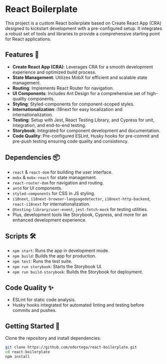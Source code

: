 # React Boilerplate

This project is a custom React boilerplate based on Create React App (CRA) designed to kickstart development with a pre-configured setup. It integrates a robust set of tools and libraries to provide a comprehensive starting point for React applications.

## Features 🌟

- **Create React App (CRA)**: Leverages CRA for a smooth development experience and optimized build process.
- **State Management**: Utilizes MobX for efficient and scalable state management.
- **Routing**: Implements React Router for navigation.
- **UI Components**: Includes Ant Design for a comprehensive set of high-quality components.
- **Styling**: Styled-components for component-scoped styles.
- **Internationalization**: i18next for easy localization and internationalization.
- **Testing**: Setup with Jest, React Testing Library, and Cypress for unit, integration, and end-to-end testing.
- **Storybook**: Integrated for component development and documentation.
- **Code Quality**: Pre-configured ESLint, Husky hooks for pre-commit and pre-push testing ensuring code quality and consistency.

## Dependencies 📦

- `react` & `react-dom` for building the user interface.
- `mobx` & `mobx-react` for state management.
- `react-router-dom` for navigation and routing.
- `antd` for UI components.
- `styled-components` for CSS in JS styling.
- `i18next`, `i18next-browser-languagedetector`, `i18next-http-backend`, `react-i18next` for internationalization.
- `@testing-library/user-event`, `jest-fetch-mock` for testing utilities.
- Plus, development tools like Storybook, Cypress, and more for an enhanced development experience.


## Scripts 🛠️

- `npm start`: Runs the app in development mode.
- `npm build`: Builds the app for production.
- `npm test`: Runs the test suite.
- `npm run storybook`: Starts the Storybook UI.
- `npm run build-storybook`: Builds the Storybook for deployment.

## Code Quality ✨

- ESLint for static code analysis.
- Husky hooks integrated for automated linting and testing before commits and pushes.

## Getting Started 🚀

Clone the repository and install dependencies:

```bash
git clone https://github.com/odortega/react-boilerplate.git
cd react-boilerplate
npm install
```
